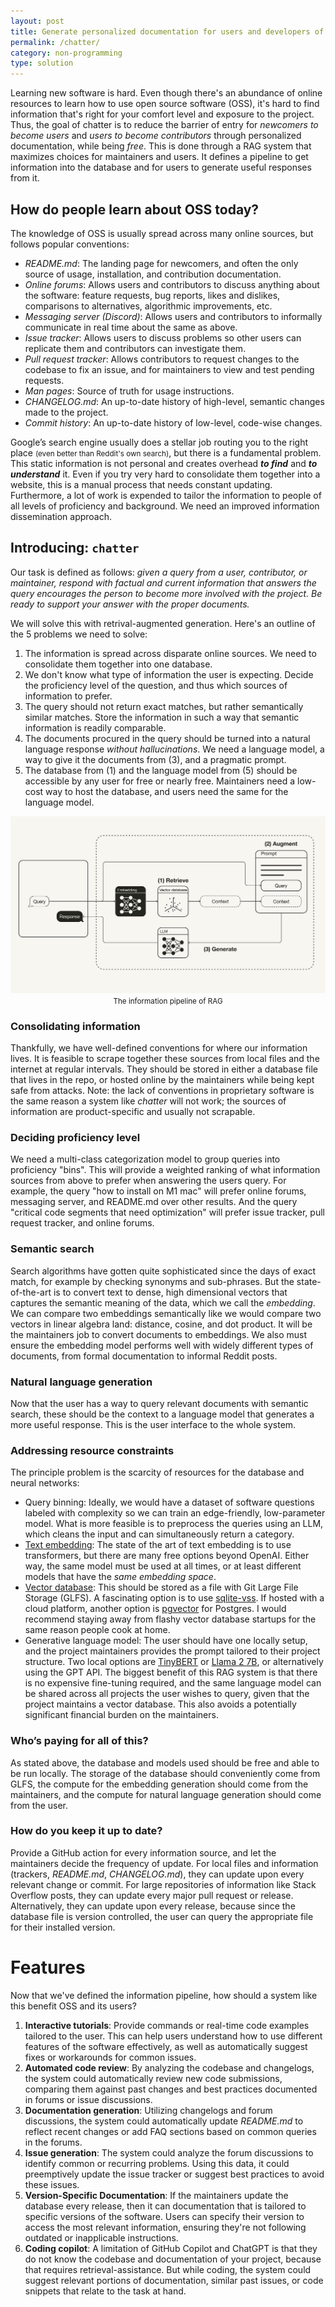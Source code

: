 ```yaml
---
layout: post
title: Generate personalized documentation for users and developers of OSS
permalink: /chatter/
category: non-programming
type: solution
---
```

Learning new software is hard. Even though there's an abundance of online resources to learn how to use open source software (OSS), it's hard to find information that's right for your comfort level and exposure to the project. Thus, the goal of chatter is to reduce the barrier of entry for *newcomers to become users* and *users to become contributors* through personalized documentation, while being *free*. This is done through a RAG system that maximizes choices for maintainers and users. It defines a pipeline to get information into the database and for users to generate useful responses from it.

## How do people learn about OSS today?
The knowledge of OSS is usually spread across many online sources, but follows popular conventions:
- *README.md*: The landing page for newcomers, and often the only source of usage, installation, and contribution documentation.
- *Online forums*: Allows users and contributors to discuss anything about the software: feature requests, bug reports, likes and dislikes, comparisons to alternatives, algorithmic improvements, etc.
- *Messaging server (Discord)*: Allows users and contributors to informally communicate in real time about the same as above.
- *Issue tracker*: Allows users to discuss problems so other users can replicate them and contributors can investigate them.
- *Pull request tracker*: Allows contributors to request changes to the codebase to fix an issue, and for maintainers to view and test pending requests.
- *Man pages*: Source of truth for usage instructions.
- *CHANGELOG.md*: An up-to-date history of high-level, semantic changes made to the project.
- *Commit history*: An up-to-date history of low-level, code-wise changes.

Google’s search engine usually does a stellar job routing you to the right place <small>(even better than Reddit's own search)</small>, but there is a fundamental problem. This static information is not personal and creates overhead ***to find*** and ***to understand*** it. Even if you try very hard to consolidate them together into a website, this is a manual process that needs constant updating. Furthermore, a lot of work is expended to tailor the information to people of all levels of proficiency and background. We need an improved information dissemination approach.

## Introducing: `chatter`
Our task is defined as follows: *given a query from a user, contributor, or maintainer, respond with factual and current information that answers the query encourages the person to become more involved with the project. Be ready to support your answer with the proper documents.*

We will solve this with retrival-augmented generation. Here's an outline of the 5 problems we need to solve:
1. The information is spread across disparate online sources. We need to consolidate them together into one database.
2. We don't know what type of information the user is expecting. Decide the proficiency level of the question, and thus which sources of information to prefer.
3. The query should not return exact matches, but rather semantically similar matches. Store the information in such a way that semantic information is readily comparable.
4. The documents procured in the query should be turned into a natural language response *without hallucinations*. We need a language model, a way to give it the documents from (3), and a pragmatic prompt.
5. The database from (1) and the language model from (5) should be accessible by any user for free or nearly free. Maintainers need a low-cost way to host the database, and users need the same for the language model.

<img src="/assets/chatter-rag.png" alt="The information pipeline of RAG"/>
<div style="text-align: center;"><small>The information pipeline of RAG</small></div>

### Consolidating information
Thankfully, we have well-defined conventions for where our information lives. It is feasible to scrape together these sources from local files and the internet at regular intervals. They should be stored in either a database file that lives in the repo, or hosted online by the maintainers while being kept safe from attacks. Note: the lack of conventions in proprietary software is the same reason a system like *chatter* will not work; the sources of information are product-specific and usually not scrapable.

### Deciding proficiency level
We need a multi-class categorization model to group queries into proficiency "bins". This will provide a weighted ranking of what information sources from above to prefer when answering the users query. For example, the query "how to install on M1 mac" will prefer online forums, messaging server, and README.md over other results. And the query "critical code segments that need optimization" will prefer issue tracker, pull request tracker, and online forums. 

### Semantic search
Search algorithms have gotten quite sophisticated since the days of exact match, for example by checking synonyms and sub-phrases. But the state-of-the-art is to convert text to dense, high dimensional vectors that captures the semantic meaning of the data, which we call the _embedding_. We can compare two embeddings semantically like we would compare two vectors in linear algebra land: distance, cosine, and dot product. It will be the maintainers job to convert documents to embeddings. We also must ensure the embedding model performs well with widely different types of documents, from formal documentation to informal Reddit posts.

### Natural language generation
Now that the user has a way to query relevant documents with semantic search, these should be the context to a language model that generates a more useful response. This is the user interface to the whole system.

### Addressing resource constraints
The principle problem is the scarcity of resources for the database and neural networks:
- Query binning: Ideally, we would have a dataset of software questions labeled with complexity so we can train an edge-friendly, low-parameter model. What is more feasible is to preprocess the queries using an LLM, which cleans the input and can simultaneously return a category.
- [Text embedding](https://blog.getzep.com/text-embedding-latency-a-semi-scientific-look/): The state of the art of text embedding is to use transformers, but there are many free options beyond OpenAI. Either way, the same model must be used at all times, or at least different models that have the *same embedding space*. 
- [Vector database](https://www.analyticsvidhya.com/blog/2023/12/vector-databases-in-generative-ai-solutions/#:~:text=characteristics%20are%3A%201.-,It%20leverages%20the%20power%20of%20these%20vector%20embeddings%2C%20leading%20to,vectors%20containing%20hundreds%2Dof%2Ddimensions): This should be stored as a file with Git Large File Storage (GLFS). A fascinating option is to use [sqlite-vss](https://github.com/asg017/sqlite-vss). If hosted with a cloud platform, another option is [pgvector](https://github.com/pgvector/pgvector) for Postgres. I would recommend staying away from flashy vector database startups for the same reason people cook at home.
- Generative language model: The user should have one locally setup, and the project maintainers provides the prompt tailored to their project structure. Two local options are [TinyBERT](https://towardsdatascience.com/tinybert-1a928ba3082b) or [Llama 2 7B](https://replicate.com/blog/run-llama-locally), or alternatively using the GPT API. The biggest benefit of this RAG system is that there is no expensive fine-tuning required, and the same language model can be shared across all projects the user wishes to query, given that the project maintains a vector database. This also avoids a potentially significant financial burden on the maintainers.

### Who’s paying for all of this?
As stated above, the database and models used should be free and able to be run locally. The storage of the database should conveniently come from GLFS, the compute for the embedding generation should come from the maintainers, and the compute for natural language generation should come from the user.

### How do you keep it up to date?
Provide a GitHub action for every information source, and let the maintainers decide the frequency of update. For local files and information (trackers, *README.md*, *CHANGELOG.md*), they can update upon every relevant change or commit. For large repositories of information like Stack Overflow posts, they can update every major pull request or release. Alternatively, they can update upon every release, because since the database file is version controlled, the user can query the appropriate file for their installed version.

# Features
Now that we've defined the information pipeline, how should a system like this benefit OSS and its users?
1. **Interactive tutorials**: Provide commands or real-time code examples tailored to the user. This can help users understand how to use different features of the software effectively, as well as automatically suggest fixes or workarounds for common issues.
2. **Automated code review**: By analyzing the codebase and changelogs, the system could automatically review new code submissions, comparing them against past changes and best practices documented in forums or issue discussions.
3. **Documentation generation**: Utilizing changelogs and forum discussions, the system could automatically update *README.md* to reflect recent changes or add FAQ sections based on common queries in the forums.
4. **Issue generation**: The system could analyze the forum discussions to identify common or recurring problems. Using this data, it could preemptively update the issue tracker or suggest best practices to avoid these issues.
5. **Version-Specific Documentation**: If the maintainers update the database every release, then it can documentation that is tailored to specific versions of the software. Users can specify their version to access the most relevant information, ensuring they're not following outdated or inapplicable instructions.
7. **Coding copilot**: A limitation of GitHub Copilot and ChatGPT is that they do not know the codebase and documentation of your project, because that requires retrieval-assistance. But while coding, the system could suggest relevant portions of documentation, similar past issues, or code snippets that relate to the task at hand.
